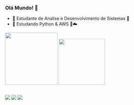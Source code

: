 ### Olá Mundo! 👋
- 🔭 Estudante de Analise e Desenvolvimento de Sistemas 🔭 
- 🌱 Estudando Python & AWS 🐍☁️

<div> 
<img height="170cm" src="https://github-readme-stats.vercel.app/api?username=alesousz&show_icons=true&theme=transparent"/>
<img height="150cm" src="https://github-readme-stats.vercel.app/api/top-langs/?username=alesousz&layout=compact&show_icons=true&theme=transparent"/>

<div> 
  
##
  
<div> 
 
  <a href="https://www.instagram.com/aleccvs/" target="_blank"><img src="https://img.shields.io/badge/-Instagram-%23E4405F?style=for-the-badge&logo=instagram&logoColor=white" target="_blank"></a>
  <a href = "alexandrejose2527@gmail.com "><img src="https://img.shields.io/badge/-Gmail-%23333?style=for-the-badge&logo=gmail&logoColor=white" target="_blank"></a>
  <a href="https://www.linkedin.com/in/alexandre-jos%C3%A9-d-340729176/" target="_blank"><img src="https://img.shields.io/badge/-LinkedIn-%230077B5?style=for-the-badge&logo=linkedin&logoColor=white" target="_blank"></a> 
  
</div>

